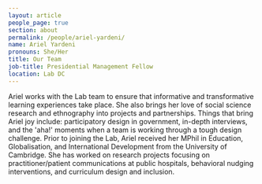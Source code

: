 ```yaml
---
layout: article
people_page: true
section: about
permalink: /people/ariel-yardeni/
name: Ariel Yardeni
pronouns: She/Her
title: Our Team
job-title: Presidential Management Fellow
location: Lab DC
---
```


Ariel works with the Lab team to ensure that informative and transformative learning experiences take place. She also brings her love of social science research and ethnography into projects and partnerships. Things that bring Ariel joy include: participatory design in government, in-depth interviews, and the 'aha!' moments when a team is working through a tough design challenge. Prior to joining the Lab, Ariel received her MPhil in Education, Globalisation, and International Development from the University of Cambridge. She has worked on research projects focusing on practitioner/patient communications at public hospitals, behavioral nudging interventions, and curriculum design and inclusion.

